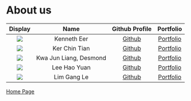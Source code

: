 # About us

|Display | Name | Github Profile | Portfolio| 
|:--------:|:----:|:--------------:|:---------:|
|![](https://via.placeholder.com/100.png?text=Photo) | Kenneth Eer | [Github](https://github.com/KennethEer) | [Portfolio](docs/team/kennetheer.md)|
|![](https://via.placeholder.com/100.png?text=Photo) | Ker Chin Tian | [Github](https://github.com/) | [Portfolio](docs/team/johndoe.md)|
|![](https://via.placeholder.com/100.png?text=Photo) | Kwa Jun Liang, Desmond | [Github](https://github.com/) | [Portfolio](docs/team/johndoe.md)|
|![](https://via.placeholder.com/100.png?text=Photo) | Lee Hao Yuan | [Github](https://github.com/lhydl) | [Portfolio](docs/team/lhydl.md)|
|![](https://via.placeholder.com/100.png?text=Photo) | Lim Gang Le | [Github](https://github.com/) | [Portfolio](docs/team/johndoe.md)|


[Home Page](https://ay2021s1-cs2113t-f12-4.github.io/tp/)